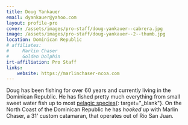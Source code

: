```yaml
---
title: Doug Yankauer 
email: dyankauer@yahoo.com
layout: profile-pro
cover: /assets/images/pro-staff/doug-yankauer--cabrera.jpg
image: /assets/images/pro-staff/doug-yankauer--2--thumb.jpg
location: Dominican Republic
# affiliates: 
#     Marlin Chaser
#     Golden Dolphin
irt-affiliation: Pro Staff
links:
    website: https://marlinchaser-ncoa.com
---
```


Doug has been fishing for over 60 years and currently living in the Dominican Republic. He has fished pretty much everything from small sweet water fish up to most [pelagic species](https://en.wikipedia.org/wiki/Pelagic_fish){: target="_blank"}. On the North Coast of the Dominican Republic he has *hooked* up with Marlin Chaser, a 31' custom catamaran, that operates out of Rio San Juan. 

